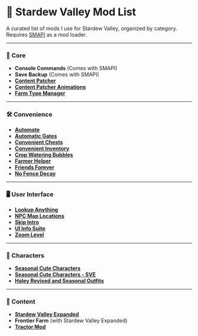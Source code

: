 # 🌾 Stardew Valley Mod List

A curated list of mods I use for Stardew Valley, organized by category. Requires [SMAPI](https://smapi.io/) as a mod loader.

---

### 🔧 Core

- **Console Commands** (Comes with SMAPI)
- **Save Backup** (Comes with SMAPI)
- [**Content Patcher**](https://www.nexusmods.com/stardewvalley/mods/1915)
- [**Content Patcher Animations**](https://www.nexusmods.com/stardewvalley/mods/3853)
- [**Farm Type Manager**](https://www.nexusmods.com/stardewvalley/mods/3231)

---

### 🛠️ Convenience

- [**Automate**](https://www.nexusmods.com/stardewvalley/mods/1063)
- [**Automatic Gates**](https://www.nexusmods.com/stardewvalley/mods/3109)
- [**Convenient Chests**](https://www.nexusmods.com/stardewvalley/mods/2196)
- [**Convenient Inventory**](https://www.nexusmods.com/stardewvalley/mods/10384)
- [**Crop Watering Bubbles**](https://www.nexusmods.com/stardewvalley/mods/21428)
- [**Farmer Helper**](https://www.nexusmods.com/stardewvalley/mods/21030)
- [**Friends Forever**](https://www.nexusmods.com/stardewvalley/mods/20702)
- [**No Fence Decay**](https://www.nexusmods.com/stardewvalley/mods/20802)

---

### 🖥️ User Interface

- [**Lookup Anything**](https://www.nexusmods.com/stardewvalley/mods/541)
- [**NPC Map Locations**](https://www.nexusmods.com/stardewvalley/mods/239)
- [**Skip Intro**](https://www.nexusmods.com/stardewvalley/mods/533)
- [**UI Info Suite**](https://www.nexusmods.com/stardewvalley/mods/7098)
- [**Zoom Level**](https://www.nexusmods.com/stardewvalley/mods/7363)

---

### 👤 Characters

- [**Seasonal Cute Characters**](https://www.nexusmods.com/stardewvalley/mods/5450)
- [**Seasonal Cute Characters - SVE**](https://www.nexusmods.com/stardewvalley/mods/5969)
- [**Haley Revised and Seasonal Outfits**](https://www.nexusmods.com/stardewvalley/mods/11389)

---

### 🌄 Content

- [**Stardew Valley Expanded**](https://www.nexusmods.com/stardewvalley/mods/3753)
- **Frontier Farm** (with Stardew Valley Expanded)
- [**Tractor Mod**](https://www.nexusmods.com/stardewvalley/mods/1401)
